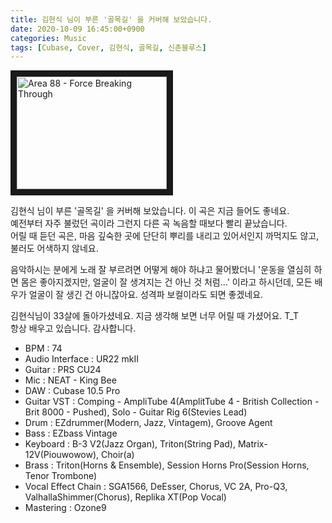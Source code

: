 ```yaml
---
title: 김현식 님이 부른 '골목길' 을 커버해 보았습니다.
date: 2020-10-09 16:45:00+0900
categories: Music
tags: [Cubase, Cover, 김현식, 골목길, 신촌블루스]
---
```

<a href="http://www.youtube.com/watch?feature=player_embedded&v=fPOukAYYpao" target="_blank"><img src="http://img.youtube.com/vi/fPOukAYYpao/0.jpg" alt="Area 88 - Force Breaking Through" width="240" height="180" border="10" /></a>

김현식 님이 부른 '골목길' 을 커버해 보았습니다. 이 곡은 지금 들어도 좋네요.  
예전부터 자주 불렀던 곡이라 그런지 다른 곡 녹음할 때보다 빨리 끝났습니다.  
어릴 때 듣던 곡은, 마음 깊숙한 곳에 단단히 뿌리를 내리고 있어서인지 까먹지도 않고, 불러도 어색하지 않네요.  

음악하시는 분에게 노래 잘 부르려면 어떻게 해야 하냐고 물어봤더니
'운동을 열심히 하면 몸은 좋아지겠지만, 얼굴이 잘 생겨지는 건 아닌 것 처럼...' 이라고 하시던데,
모든 배우가 얼굴이 잘 생긴 건 아니잖아요. 성격파 보컬이라도 되면 좋겠네요.

김현식님이 33살에 돌아가셨네요. 지금 생각해 보면 너무 어릴 때 가셨어요. T_T  
항상 배우고 있습니다. 감사합니다.

* BPM : 74
* Audio Interface : UR22 mkII
* Guitar : PRS CU24
* Mic : NEAT - King Bee
* DAW : Cubase 10.5 Pro
* Guitar VST : Comping - AmpliTube 4(AmplitTube 4 - British Collection - Brit 8000 - Pushed), Solo - Guitar Rig 6(Stevies Lead)
* Drum : EZdrummer(Modern, Jazz, Vintagem), Groove Agent
* Bass : EZbass Vintage
* Keyboard : B-3 V2(Jazz Organ), Triton(String Pad), Matrix-12V(Piouwowow), Choir(a)
* Brass : Triton(Horns & Ensemble), Session Horns Pro(Session Horns, Tenor Trombone)
* Vocal Effect Chain : SGA1566, DeEsser, Chorus, VC 2A, Pro-Q3, ValhallaShimmer(Chorus), Replika XT(Pop Vocal)
* Mastering : Ozone9